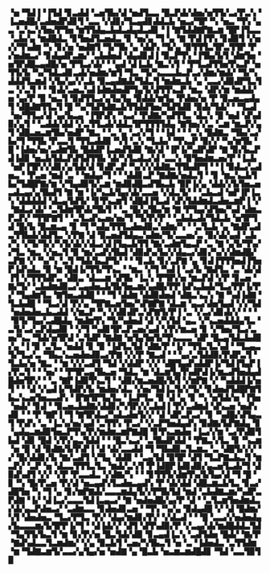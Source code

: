 ▝▅▝▜▟▐▝▐▜▟▝▊▃▟▟▝▃▅▜▙▞▟▝▅▟▜▃▃▝█▃▛▟▞▟▅▞▅▜▜▞▃▞▛▃▚▝▐▃▅▟█▞▃▟▅▟▛▟▊▜▝▃▃▝▞▟▊▞▜▃▄▟▊▟▟▃▙▝▅▃▞▜▛▝▚▝▅▃▝▜▚▝▄▃▝▃▚▃▚▜▅▞▛▜▅▝▆▜▜▟▄▃▙▟▃▟▄▟▃▟▊▝▐▝▇▜▟▟▇▛▇▃▆▝█▛▐▜▃▃▝▃▙▞▄▝▆▟█▟▃▝▊▜▅▟▜▃▅▟▃▝▊▝▅▞▄▝▜▝▄▝▇▝▛▟▐▜▚▝▊▟▉▜▝▞▅▞▞▜▚▟▆▝▚▝▊▞▅▝▅▟▇▜▝▜▞▜▙▝▄▝▟▟▚▝▜▞▄▝▉▜▜▜▃▜▛▃▜▜▛▝▛▞▅▟▆▃▞▝▊▟▄▟▛▃▆▞▝▃▙▟▅▟▝▟▄▟▊▟▐▝▉▃▛▜▚▝▐▜▙▞▙▜▝▟▆▜▅▝▅▜▛▟█▃▄▟█▞▅▝▛▜▃▞▟▞▝▝▄▟▝▟▐▃▙▝▇▃▚▜▝▝▛▜▃▟▜▜▅▜▚▃▛▝▅▜▜▞▙▝▚▞▜▟▃▟▊▃▟▞▅▟▆▞▆▜▝▜▃▝▜▞▚▃▃▃▙▃▛▃▞▟▆▞▆▟▞▝▜▞▚▟▟▟▜▃▆▟▝▞▙▞▄▞▞▃▙▝▉▃▄▟▇▟▞▜▟▃▜▝▆▟▆▃▙▝▄▝▃▃▞▟▉▟▛▜▃▜▃▝▞▃▜▝▝▝▊▟▞▃▅▃▚▟▐▟▆▟▅▟▛▜▄▜▞▟▜▜▚▃▛▝▆▃▝▟▛▞▆▝▆▟▟▞▅▝▄▞▛▝▉▝▅▃▜▝▉▟▜▜▃▞▄▜▄▜▄▝▉▟▟▞▆▜▄▝▛▟▅▞▅▝▛▝▉▃▅▃▄▟▄▜▝▟█▟▇▜▜▃▜▝█▝▚▞▜▟▜▟▇▃▙▜▜▟▟▜▅▞▜▟▜▟▉▝▉▟▞▜▟▞▝▝▜▃▟▝▅▞▜▜▃▞▟▝▄▞▙▃▄▝▐▜▛▟▚▝▚▃▞▝▛▟▇▞▚▟▜▜▃▝▟▃▚▝█▝▅▟▝▟▚▟▉▞▄▜▝▝▃▟▟▞▟▟▝▞▃▜▜▃▟▞▟▟▃▜▛▜▜▜▜▟▄▝▇▜▅▞▞▃▝▃▆▝▆▃▛▞▄▜▝▟█▃▅▃▆▜▙▞▅▟▛▝▇▃▝▝▃▝▄▝▃▞▞▜▝▝▐▟▝▝▝▃▚▝█▟▇▃▝▜▙▞▃▞▙▞▜▝▜▜▙▝▛▃▃▜▝▜▜▃▟▟▉▝▚▜▝▃▚▝▜▃▙▞▝▜▚▃▛▝▉▞▞▝▚▞▆▜▙▝█▝▐▟▅▞▅▞▃▟▆▜▙▝█▟▟▛▐▃▅▟▜▟▉▝▇▞▟▝▐▛▐▞▚▟▛▟▛▝▇▝▉▞▙▃▛▟▐▟▉▝▅▃▙▜▟▃▛▟▜▟▜▜▙▝▟▞▚▜▃▟▃▞▟▝▃▃▚▝▉▜▅▟▆▃▅▞▛▝▐▃▙▝▅▛▐▜▛▞▞▟▊▞▄▜▟▞▟▝▊▟▛▃▛▝▚▞▞▞▟▟▇▃▜▜▙▟▛▜▝▝▐▝▉▟▃▞▃▟▅▃▝▝▛▃▅▝▆▟▝▃▝▝▆▟▄▞▜▝▝▝▟▟▊▃▛▝▇▟▇▞▅▟▃▜▝▝▊▝▆▃▚▃▙▜▙▞▜▟█▛▇▞▆▝▞▜▄▟▉▜▞▃▆▝▆▟▉▟█▃▟▜▙▃▙▝▉▛▐▞▄▝▟▟▞▞▙▜▅▃▅▃▟▃▄▞▄▜▙▟▜▝▇▝▆▝▐▞▚▃▙▜▄▞▟▞▃▃▅▝▞▟▃▜▞▝▝▃▙▃▟▝▅▛▐▛▐▃▚▝▟▟▟▟▟▝▟▃▄▜▟▜▞▝▊▜▚▃▆▜▝▟█▟▐▜▃▟▝▟▚▜▟▟▆▟▃▟▅▃▆▛▐▝▞▝▇▟▃▞▟▞▝▃▜▟▆▜▛▟▞▜▙▜▝▝▃▝█▞▄▜▙▞▆▝▇▝▛▜▄▞▟▜▅▞▚▟▝▟▆▃▛▃▛▞▝▜▜▛▇▜▝▝▃▜▃▟▚▃▅▞▅▞▜▝▜▞▛▞▛▝▝▃▙▟▃▟▞▜▟▃▙▝▅▜▛▜▟▝█▞▙▝█▃▆▃▄▝▊▝▜▝▚▟▄▜▜▜▃▟▅▟▉▃▚▟▆▞▚▝▝▃▜▃▙▝▄▝▇▟▛▃▟▃▜▜▙▟▞▟▟▜▃▝▞▛▇▝▟▝▉▃▅▟▜▟▄▃▚▟▆▞▜▞▃▃▅▞▃▝▉▞▟▞▄▟▝▃▙▞▚▝▞▜▞▜▞▞▚▜▞▟▞▞▟▃▞▟▐▜▄▃▙▜▜▝▇▞▃▟▆▜▄▃▛▝▃▝▇▝▄▜▞▜▚▞▞▜▃▝▆▃▝▞▅▃▜▝▉▝▆▞▃▟▚▜▙▟▝▟▉▟▚▞▙▞▞▟▄▃▞▟▊▞▚▞▞▟▆▟█▞▃▛▇▝▞▝▚▞▚▝▃▜▝▜▟▞▙▃▛▜▞▝▝▝▊▃▙▝▊▞▃▛▇▝▄▝▊▟▐▜▜▜▅▟▐▜▅▛▐▟▚▟▃▝▉▝▆▝█▟▐▞▜▜▞▜▚▃▝▝▆▃▝▞▜▝▚▟▐▝▃▞▙▝▇▟▜▃▝▃▝▟▞▟▐▜▝▞▜▜▜▟▛▃▝▟▉▃▝▟▃▃▆▝▟▜▙▝▐▃▚▝▛▜▛▞▅▝▆▃▛▟▝▞▛▝▊▃▅▝▇▞▜▞▝▃▙▟▆▟▉▃▞▃▄▟▅▃▙▜▙▜▅▃▆▞▄▟█▞▛▛▐▟▚▃▙▟▞▜▃▞▛▛▐▞▛▞▝▜▄▟▆▜▃▝▇▜▅▃▟▟█▝▝▝▜▝▟▟▆▝▟▟▉▟▅▟▝▟▇▃▚▃▚▝▇▝▚▟▐▟▇▝▜▃▙▟█▝▝▜▃▞▟▝▛▞▄▝▜▛▇▃▅▜▅▞▚▛▇▛▇▝▟▃▆▝▄▃▞▟▅▜▄▟▝▞▞▜▟▝▅▟▅▟▅▃▙▃▟▟▝▞▆▃▛▝▚▝▞▟▊▟▛▃▚▛▇▜▞▛▐▝▃▝▞▃▞▟▊▟▞▞▝▝▝▝▉▜▞▜▄▞▃▟█▟▄▝▆▟▆▜▚▝▜▞▚▟▅▟▝▟▝▞▚▜▟▝▄▃▝▞▚▃▅▟▟▟▄▜▃▝▃▜▞▃▞▃▛▟▄▟▉▝▝▞▜▝▚▟▊▜▛▃▛▃▅▞▄▟▝▞▛▞▆▃▅▝▊▝▞▜▅▞▜▃▞▃▅▞▚▃▝▜▟▞▅▜▛▟▝▃▜▟▛▝▇▟▇▝▅▜▄▜▅▜▞▜▚▃▃▃▝▟▛▝█▃▄▜▟▃▙▟▉▞▄▝▐▝▉▝▃▜▃▝▅▟▟▝▊▝▉▝▐▟▜▃▜▟▝▟▇▞▛▝▐▞▝▜▜▃▜▃▚▟▝▝▜▃▄▃▜▞▜▃▞▃▝▜▙▃▚▃▅▟▅▟▉▃▞▛▇▝▞▞▛▝▇▃▟▝▝▝▄▞▃▜▟▟▉▞▛▟▛▃▜▝▜▃▙▞▅▝▇▃▝▝▆▝▞▞▃▟▜▝▜▟▝▞▟▟▛▝▞▞▝▟█▜▄▟▚▟▟▛▐▞▜▟▐▜▄▛▐▞▛▃▜▝▝▝▅▞▝▝▛▜▛▃▄▜▙▃▅▝▜▟▃▝▆▝▟▃▆▜▄▜▚▟▛▟▐▞▆▃▟▜▅▟▄▟█▟▅▜▛▞▝▝▃▝▇▛▐▟▉▜▚▃▜▝▝▟▉▞▆▃▅▟█▞▙▜▝▞▆▛▇▝▞▝▚▟▟▟▐▞▅▜▝▝▝▟▝▞▄▟▐▞▜▟▛▞▙▝▆▟▅▞▟▃▝▞▅▞▜▟▐▃▜▞▞▜▞▝▊▟▅▟▜▟█▛▇▜▙▃▚▃▅▜▅▃▃▟▚▝▐▛▇▜▛▜▄▜▃▝▐▃▛▜▃▝▉▝▟▝▄▝▊▝▚▝▅▜▟▞▅▝▐▜▅▝▅▟▞▝▊▟▝▝▉▃▅▃▙▟▇▞▟▟▊▞▚▜▛▞▞▃▙▟▐▝▛▞▃▟▆▟▝▟▚▃▅▝▅▟▚▟▊▝▝▝▛▝▇▛▐▝▜▝▇▜▛▟▃▞▚▟▃▟▅▜▞▞▝▟▝▟▛▃▛▃▞▝▊▝▚▟█▞▟▜▄▃▜▝▛▟▚▝▃▝▐▃▚▞▅▞▄▟▝▃▜▜▚▝▛▃▞▝▞▃▛▜▅▟▄▟▚▝▉▟▇▞▙▛▇▟▄▝▊▝▄▟▄▃▆▟▉▜▅▃▛▜▚▞▛▞▆▟▆▃▆▛▇▟█▝▊▜▚▃▆▟▅▝▐▃▞▞▆▝▃▞▛▟▉▜▙▟▝▟▊▝█▟▝▞▛▞▄▃▜▟▟▝▝▝█▃▚▃▞▝▃▜▙▟▛▟▟▝▝▛▇▃▚▜▃▝▊▝▚▃▆▝▅▝█▝▟▝▉▟▇▞▙▜▚▛▐▝▟▝▟▞▃▃▟▟▝▜▝▜▙▟▉▃▜▃▆▃▝▃▝▟█▜▞▞▞▝▞▝█▞▟▟▊▞▙▝▇▞▃▟▜▝▞▜▄▝▟▟▉▝▝▃▄▜▟▝▉▜▛▝▟▜▝▜▃▛▇▃▙▃▜▝▆▃▛▞▝▃▛▝▅▝▟▃▃▜▜▜▃▜▃▝▆▟▞▃▚▜▝▛▐▟█▛▐▟▊▟▉▞▄▃▅▜▃▟▞▜▝▟▉▟▚▟▜▝▞▞▝▞▛▝▛▃▃▟▃▝▞▟▇▞▚▝▝▝▊▜▜▜▞▟▆▜▚▞▙▜▄▞▟▝▜▝█▝▊▝▚▝█▞▛▃▅▝▛▞▟▝▅▃▄▟▚▜▃▟▅▃▄▟▚▝▛▝▟▞▟▟▝▟█▃▆▃▙▜▃▝▊▃▞▟█▜▅▝▚▝▜▝▄▝▊▞▆▛▇▟▞▃▃▃▆▟▄▜▞▞▛▜▙▜▟▝▆▟▝▃▙▟▇▃▆▞▚▟▛▃▛▟▇▝▐▞▝▟▐▃▞▃▃▃▜▟▐▃▄▃▞▝▇▝▅▟▅▟█▞▄▞▛▝▟▝▝▃▜▃▆▜▅▟▆▟▃▞▟▞▄▃▛▟▅▃▞▝▃▟▆▃▃▝▊▟▅▟▊▃▅▝▝▜▚▝▚▞▄▝▉▟▄▟█▝▞▝▟▝█▟▆▞▚▜▝▟▅▟▅▃▝▜▃▞▛▜▃▝▛▞▝▟▄▞▆▟▊▞▛▞▝▞▟▃▟▝▝▝█▝▃▃▞▞▅▟▅▟▄▞▙▃▃▃▆▞▙▜▛▛▐▞▜▝▝▟▐▟▞▞▝▟▜▝▟▜▚▟▉▞▛▝▞▃▄▞▟▞▆▟█▟▟▃▜▟▝▜▄▜▜▞▙▃▜▝▆▝▊▞▛▞▅▝█▃▜▟▞▟▉▝▊▃▄▟▐▃▚▝▃▟▜▟▅▝█▟▞▝▇▞▛▝▇▟▚▟▃▃▜▃▆▟▆▞▝▞▄▝▉▃▙▜▝▃▅▞▚▜▙▃▜▝▅▝▃▝▐▟▅▟▃▝▃▜▜▟▆▝▆▝▜▟▇▃▆▜▞▃▃▞▄▜▄▞▅▝▅▟▇▝▄▝█▃▙▝▅▃▆▃▆▟█▟▊▝▜▟▝▃▃▜▉▜▉
